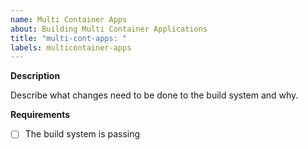 ```yaml
---
name: Multi Container Apps
about: Building Multi Container Applications
title: "multi-cont-apps: "
labels: multicontainer-apps
---
```


**Description**

Describe what changes need to be done to the build system and why.

**Requirements**

- [ ] The build system is passing
